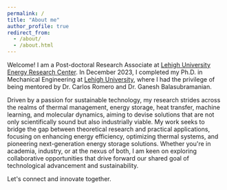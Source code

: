 ```yaml
---
permalink: /
title: "About me"
author_profile: true
redirect_from: 
  - /about/
  - /about.html
---
```


Welcome! I am a Post-doctoral Research Associate at [Lehigh University Energy Research Center](https://www.lehigh.edu/energy/). In December 2023, I completed my Ph.D. in Mechanical Engineering at [Lehigh University](https://www2.lehigh.edu/), where I had the privilege of being mentored by Dr. Carlos Romero and Dr. Ganesh Balasubramanian. 

Driven by a passion for sustainable technology, my research strides across the realms of thermal management, energy storage, heat transfer, machine learning, and molecular dynamics, aiming to devise solutions that are not only scientifically sound but also industrially viable. My work seeks to bridge the gap between theoretical research and practical applications, focusing on enhancing energy efficiency, optimizing thermal systems, and pioneering next-generation energy storage solutions. Whether you're in academia, industry, or at the nexus of both, I am keen on exploring collaborative opportunities that drive forward our shared goal of technological advancement and sustainability.

Let's connect and innovate together.



<!---
For more details of my background, you can find my CV here: [CV]
-->
